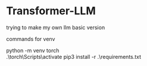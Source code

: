 # Transformer-LLM

trying to make my own llm basic version

commands for venv

python -m venv torch\
.\torch\Scripts\activate
pip3 install -r .\requirements.txt